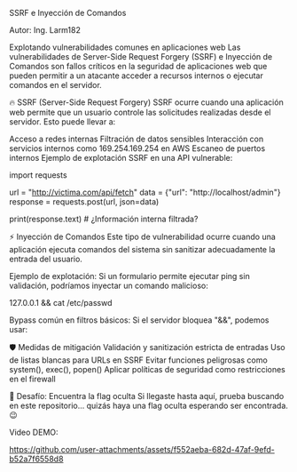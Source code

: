 SSRF e Inyección de Comandos

Autor: Ing. Larm182

Explotando vulnerabilidades comunes en aplicaciones web
Las vulnerabilidades de Server-Side Request Forgery (SSRF) e Inyección de Comandos son fallos críticos en la seguridad de aplicaciones web que pueden permitir a un atacante acceder a recursos internos o ejecutar comandos en el servidor.

🔥 SSRF (Server-Side Request Forgery)
SSRF ocurre cuando una aplicación web permite que un usuario controle las solicitudes realizadas desde el servidor. Esto puede llevar a:

Acceso a redes internas
Filtración de datos sensibles
Interacción con servicios internos como 169.254.169.254 en AWS
Escaneo de puertos internos
Ejemplo de explotación SSRF en una API vulnerable:

import requests

url = "http://victima.com/api/fetch"
data = {"url": "http://localhost/admin"}
response = requests.post(url, json=data)

print(response.text)  # ¿Información interna filtrada?

⚡ Inyección de Comandos
Este tipo de vulnerabilidad ocurre cuando una aplicación ejecuta comandos del sistema sin sanitizar adecuadamente la entrada del usuario.

Ejemplo de explotación:
Si un formulario permite ejecutar ping sin validación, podríamos inyectar un comando malicioso:

127.0.0.1 && cat /etc/passwd

Bypass común en filtros básicos:
Si el servidor bloquea "&&", podemos usar:

🛡️ Medidas de mitigación
Validación y sanitización estricta de entradas
Uso de listas blancas para URLs en SSRF
Evitar funciones peligrosas como system(), exec(), popen()
Aplicar políticas de seguridad como restricciones en el firewall

🎯 Desafío: Encuentra la flag oculta
Si llegaste hasta aquí, prueba buscando en este repositorio... quizás haya una flag oculta esperando ser encontrada. 😉

Video DEMO:

https://github.com/user-attachments/assets/f552aeba-682d-47af-9efd-b52a7f6558d8





